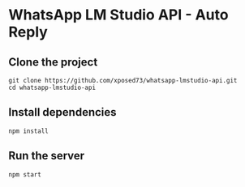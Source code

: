 # WhatsApp LM Studio API - Auto Reply

## Clone the project
```shell
git clone https://github.com/xposed73/whatsapp-lmstudio-api.git
cd whatsapp-lmstudio-api
```

## Install dependencies
```shell
npm install
```

## Run the server
```shell
npm start
```
